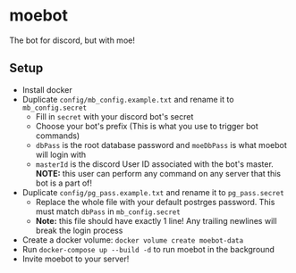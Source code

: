 # moebot
The bot for discord, but with moe!

## Setup
* Install docker
* Duplicate `config/mb_config.example.txt` and rename it to `mb_config.secret`
    * Fill in `secret` with your discord bot's secret
    * Choose your bot's prefix (This is what you use to trigger bot commands)
    * `dbPass` is the root database password and `moeDbPass` is what moebot will login with
    * `masterId` is the discord User ID associated with the bot's master. __NOTE:__ this user can perform any command on any server that this bot is a part of!
* Duplicate `config/pg_pass.example.txt` and rename it to `pg_pass.secret`
    * Replace the whole file with your default postrges password. This must match `dbPass` in `mb_config.secret`
    * __Note:__ this file should have exactly 1 line! Any trailing newlines will break the login process 
* Create a docker volume: `docker volume create moebot-data`
* Run `docker-compose up --build -d` to run moebot in the background
* Invite moebot to your server!
